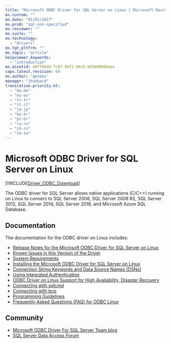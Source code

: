 ```yaml
---
title: "Microsoft ODBC Driver for SQL Server on Linux | Microsoft Docs"
ms.custom: ""
ms.date: "01/01/2017"
ms.prod: "sql-non-specified"
ms.reviewer: ""
ms.suite: ""
ms.technology: 
  - "drivers"
ms.tgt_pltfrm: ""
ms.topic: "article"
helpviewer_keywords: 
  - "introduction"
ms.assetid: a0ff66dd-7c8f-49f2-94c6-9d1b900d8aea
caps.latest.revision: 69
ms.author: "genemi"
manager: "jhubbard"
translation.priority.ht: 
  - "de-de"
  - "es-es"
  - "fr-fr"
  - "it-it"
  - "ja-jp"
  - "ko-kr"
  - "pt-br"
  - "ru-ru"
  - "zh-cn"
  - "zh-tw"
---
```

# Microsoft ODBC Driver for SQL Server on Linux
[!INCLUDE[Driver_ODBC_Download](../../../connect/odbc/linux/includes)]

The ODBC driver for SQL Server allows native applications (C/C++) running on Linux to connect to SQL Server 2008, SQL Server 2008 R2, SQL Server 2012, SQL Server 2014, SQL Server 2016, and Microsoft Azure SQL Database.  
  
  
## Documentation  
The documentation for the ODBC driver on Linux includes:  
  
*   [Release Notes for the Microsoft ODBC Driver for SQL Server on Linux](../../../connect/odbc/linux/release-notes-for-the-microsoft-odbc-driver-for-sql-server-on-linux.md)  
*   [Known Issues in this Version of the Driver](../../../connect/odbc/linux/known-issues-in-this-version-of-the-driver.md)  
*   [System Requirements](../../../connect/odbc/linux/system-requirements.md)  
*   [Installing the Microsoft ODBC Driver for SQL Server on Linux](../../../connect/odbc/linux/installing-the-microsoft-odbc-driver-for-sql-server-on-linux.md)  
*   [Connection String Keywords and Data Source Names &#40;DSNs&#41;](../../../connect/odbc/linux/connection-string-keywords-and-data-source-names--dsns-.md)  
*   [Using Integrated Authentication](../../../connect/odbc/linux/using-integrated-authentication.md)  
*   [ODBC Driver on Linux Support for High Availability, Disaster Recovery](../../../connect/odbc/linux/odbc-driver-on-linux-support-for-high-availability--disaster-recovery.md)  
*   [Connecting with sqlcmd](../../../connect/odbc/linux/connecting-with-sqlcmd.md)  
*   [Connecting with bcp](../../../connect/odbc/linux/connecting-with-bcp.md)  
*   [Programming Guidelines](../../../connect/odbc/linux/programming-guidelines.md)  
*   [Frequently Asked Questions &#40;FAQ&#41; for ODBC Linux](../../../connect/odbc/linux/frequently-asked-questions--faq--for-odbc-linux.md)  
  
## Community  
* [Microsoft ODBC Driver For SQL Server Team blog](http://blogs.msdn.com/sqlnativeclient/default.aspx)  
* [SQL Server Data Access Forum](http://social.technet.microsoft.com/Forums/en/sqldataaccess/threads)  
  

